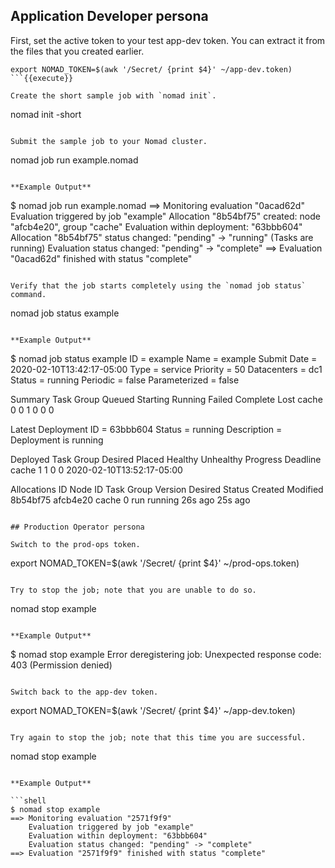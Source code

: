 
## Application Developer persona

First, set the active token to your test app-dev token. You can extract it from
the files that you created earlier.

```
export NOMAD_TOKEN=$(awk '/Secret/ {print $4}' ~/app-dev.token)
```{{execute}}

Create the short sample job with `nomad init`.

```
nomad init -short
```{{execute}}

Submit the sample job to your Nomad cluster.

```
nomad job run example.nomad
```{{execute}}

**Example Output**

```
$ nomad job run example.nomad
==> Monitoring evaluation "0acad62d"
    Evaluation triggered by job "example"
    Allocation "8b54bf75" created: node "afcb4e20", group "cache"
    Evaluation within deployment: "63bbb604"
    Allocation "8b54bf75" status changed: "pending" -> "running" (Tasks are running)
    Evaluation status changed: "pending" -> "complete"
==> Evaluation "0acad62d" finished with status "complete"
```

Verify that the job starts completely using the `nomad job status` command.

```
nomad job status example
```{{execute}}

**Example Output**

```
$ nomad job status example
ID            = example
Name          = example
Submit Date   = 2020-02-10T13:42:17-05:00
Type          = service
Priority      = 50
Datacenters   = dc1
Status        = running
Periodic      = false
Parameterized = false

Summary
Task Group  Queued  Starting  Running  Failed  Complete  Lost
cache       0       0         1        0       0         0

Latest Deployment
ID          = 63bbb604
Status      = running
Description = Deployment is running

Deployed
Task Group  Desired  Placed  Healthy  Unhealthy  Progress Deadline
cache       1        1       0        0          2020-02-10T13:52:17-05:00

Allocations
ID        Node ID   Task Group  Version  Desired  Status   Created  Modified
8b54bf75  afcb4e20  cache       0        run      running  26s ago  25s ago
```

## Production Operator persona

Switch to the prod-ops token.

```
export NOMAD_TOKEN=$(awk '/Secret/ {print $4}' ~/prod-ops.token)
```{{execute}}

Try to stop the job; note that you are unable to do so.

```
nomad stop example
```{{execute}}

**Example Output**

```
$ nomad stop example
Error deregistering job: Unexpected response code: 403 (Permission denied)
```

Switch back to the app-dev token.

```
export NOMAD_TOKEN=$(awk '/Secret/ {print $4}' ~/app-dev.token)
```{{execute}}

Try again to stop the job; note that this time you are successful.

```
nomad stop example
```{{execute}}

**Example Output**

```shell
$ nomad stop example
==> Monitoring evaluation "2571f9f9"
    Evaluation triggered by job "example"
    Evaluation within deployment: "63bbb604"
    Evaluation status changed: "pending" -> "complete"
==> Evaluation "2571f9f9" finished with status "complete"
```
